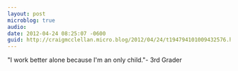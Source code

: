 ```yaml
---
layout: post
microblog: true
audio: 
date: 2012-04-24 08:25:07 -0600
guid: http://craigmcclellan.micro.blog/2012/04/24/t194794101009432576.html
---
```

"I work better alone because I'm an only child."- 3rd Grader
